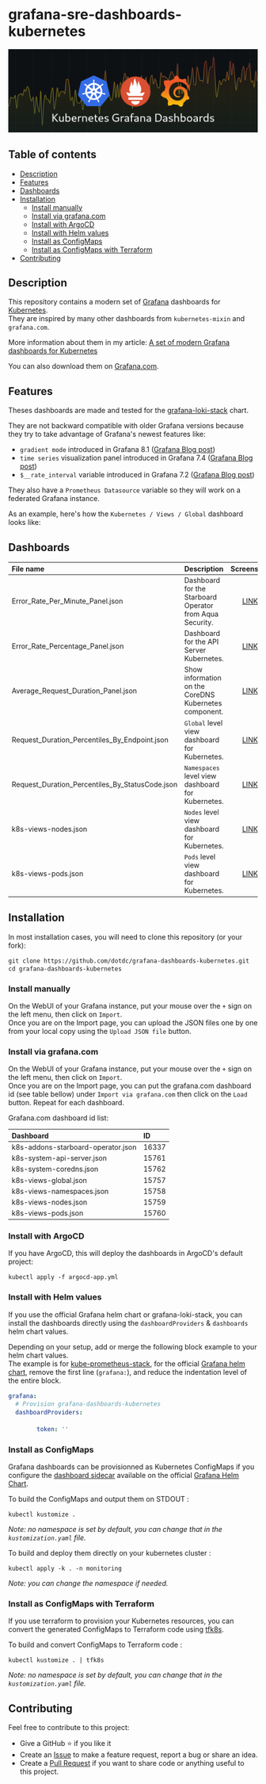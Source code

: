 # grafana-sre-dashboards-kubernetes <!-- omit in toc -->

![logo](https://raw.githubusercontent.com/dotdc/media/main/grafana-dashboards-kubernetes/kubernetes-grafana-dashboards-logo.png)

## Table of contents <!-- omit in toc -->

- [Description](#description)
- [Features](#features)
- [Dashboards](#dashboards)
- [Installation](#installation)
  - [Install manually](#install-manually)
  - [Install via grafana.com](#install-via-grafanacom)
  - [Install with ArgoCD](#install-with-argocd)
  - [Install with Helm values](#install-with-helm-values)
  - [Install as ConfigMaps](#install-as-configmaps)
  - [Install as ConfigMaps with Terraform](#install-as-configmaps-with-terraform)
- [Contributing](#contributing)

## Description

This repository contains a modern set of [Grafana](https://github.com/grafana/grafana) dashboards for [Kubernetes](https://github.com/kubernetes/kubernetes).\
They are inspired by many other dashboards from `kubernetes-mixin` and `grafana.com`.

More information about them in my article: [A set of modern Grafana dashboards for Kubernetes](https://0xdc.me/blog/a-set-of-modern-grafana-dashboards-for-kubernetes/)

You can also download them on [Grafana.com](https://grafana.com/grafana/dashboards/?plcmt=top-nav&cta=downloads&search=dotdc).

## Features

Theses dashboards are made and tested for the [grafana-loki-stack](https://github.com/grafana/helm-charts/blob/main/charts/loki-stack/values.yaml) chart.

They are not backward compatible with older Grafana versions because they try to take advantage of Grafana's newest features like:

- `gradient mode` introduced in Grafana 8.1 ([Grafana Blog post](https://grafana.com/blog/2021/09/10/new-in-grafana-8.1-gradient-mode-for-time-series-visualizations-and-dynamic-panel-configuration/))
- `time series` visualization panel introduced in Grafana 7.4 ([Grafana Blog post](https://grafana.com/blog/2021/02/10/how-the-new-time-series-panel-brings-major-performance-improvements-and-new-visualization-features-to-grafana-7.4/))
- `$__rate_interval` variable introduced in Grafana 7.2 ([Grafana Blog post](https://grafana.com/blog/2020/09/28/new-in-grafana-7.2-__rate_interval-for-prometheus-rate-queries-that-just-work/))

They also have a `Prometheus Datasource` variable so they will work on a federated Grafana instance.

As an example, here's how the `Kubernetes / Views / Global` dashboard looks like:

## Dashboards

| File name                  | Description | Screenshot |
|:---------------------------|:------------|:----------:|
| Error_Rate_Per_Minute_Panel.json | Dashboard for the Starboard Operator from Aqua Security. | [LINK]() |
| Error_Rate_Percentage_Panel.json | Dashboard for the API Server Kubernetes. | [LINK](https://github.com/Ed87/AppMonitoringAndObservability/blob/dotnetcore/src/AppMetricsFiles/Dashboards/R(E)D-Error_Metrics.png) |
| Average_Request_Duration_Panel.json    | Show information on the CoreDNS Kubernetes component. | [LINK](https://raw.githubusercontent.com/dotdc/media/main/grafana-dashboards-kubernetes/k8s-system-coredns.png) |
| Request_Duration_Percentiles_By_Endpoint.json      | `Global` level view dashboard for Kubernetes. | [LINK](https://raw.githubusercontent.com/dotdc/media/main/grafana-dashboards-kubernetes/k8s-views-global.png) |
| Request_Duration_Percentiles_By_StatusCode.json  | `Namespaces` level view dashboard for Kubernetes. | [LINK](https://raw.githubusercontent.com/dotdc/media/main/grafana-dashboards-kubernetes/k8s-views-namespaces.png) |
| k8s-views-nodes.json       | `Nodes` level view dashboard for Kubernetes. | [LINK](https://raw.githubusercontent.com/dotdc/media/main/grafana-dashboards-kubernetes/k8s-views-nodes.png) |
| k8s-views-pods.json        | `Pods` level view dashboard for Kubernetes. | [LINK](https://raw.githubusercontent.com/dotdc/media/main/grafana-dashboards-kubernetes/k8s-views-pods.png) |

## Installation

In most installation cases, you will need to clone this repository (or your fork):

```terminal
git clone https://github.com/dotdc/grafana-dashboards-kubernetes.git
cd grafana-dashboards-kubernetes
```

### Install manually

On the WebUI of your Grafana instance, put your mouse over the `+` sign on the left menu, then click on `Import`.\
Once you are on the Import page, you can upload the JSON files one by one from your local copy using the `Upload JSON file` button.

### Install via grafana.com

On the WebUI of your Grafana instance, put your mouse over the `+` sign on the left menu, then click on `Import`.\
Once you are on the Import page, you can put the grafana.com dashboard id (see table bellow) under `Import via grafana.com` then click on the `Load` button. Repeat for each dashboard.

Grafana.com dashboard id list:

| Dashboard                          | ID    |
|:-----------------------------------|:------|
| k8s-addons-starboard-operator.json | 16337 |
| k8s-system-api-server.json         | 15761 |
| k8s-system-coredns.json            | 15762 |
| k8s-views-global.json              | 15757 |
| k8s-views-namespaces.json          | 15758 |
| k8s-views-nodes.json               | 15759 |
| k8s-views-pods.json                | 15760 |

### Install with ArgoCD

If you have ArgoCD, this will deploy the dashboards in ArgoCD's default project:

```terminal
kubectl apply -f argocd-app.yml
```

### Install with Helm values

If you use the official Grafana helm chart or grafana-loki-stack, you can install the dashboards directly using the `dashboardProviders` & `dashboards` helm chart values.

Depending on your setup, add or merge the following block example to your helm chart values.\
The example is for [kube-prometheus-stack](https://github.com/prometheus-community/helm-charts/tree/main/charts/kube-prometheus-stack), for the official [Grafana helm chart](https://github.com/grafana/helm-charts/tree/main/charts/grafana), remove the first line (`grafana:`), and reduce the indentation level of the entire block.

```yaml
grafana:
  # Provision grafana-dashboards-kubernetes
  dashboardProviders:
    
        token: ''
```

### Install as ConfigMaps

Grafana dashboards can be provisionned as Kubernetes ConfigMaps if you configure the [dashboard sidecar](https://github.com/grafana/helm-charts/blob/main/charts/grafana/values.yaml#L667) available on the official [Grafana Helm Chart](https://github.com/grafana/helm-charts/tree/main/charts/grafana).

To build the ConfigMaps and output them on STDOUT :

```terminal
kubectl kustomize .
```

*Note: no namespace is set by default, you can change that in the `kustomization.yaml` file.*

To build and deploy them directly on your kubernetes cluster :

```terminal
kubectl apply -k . -n monitoring
```

*Note: you can change the namespace if needed.*

### Install as ConfigMaps with Terraform

If you use terraform to provision your Kubernetes resources, you can convert the generated ConfigMaps to Terraform code using [tfk8s](https://github.com/jrhouston/tfk8s).

To build and convert ConfigMaps to Terraform code :

```terminal
kubectl kustomize . | tfk8s
```

*Note: no namespace is set by default, you can change that in the `kustomization.yaml` file.*

## Contributing

Feel free to contribute to this project:

- Give a GitHub ⭐ if you like it
- Create an [Issue](https://github.com/dotdc/grafana-dashboards-kubernetes/issues) to make a feature request, report a bug or share an idea.
- Create a [Pull Request](https://github.com/dotdc/grafana-dashboards-kubernetes/pulls) if you want to share code or anything useful to this project.
